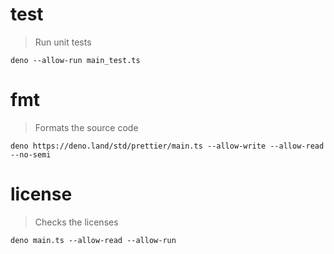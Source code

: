 # test

> Run unit tests

    deno --allow-run main_test.ts

# fmt

> Formats the source code

    deno https://deno.land/std/prettier/main.ts --allow-write --allow-read --no-semi

# license

> Checks the licenses

    deno main.ts --allow-read --allow-run
